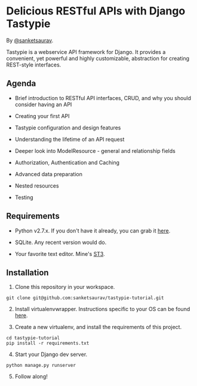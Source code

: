 Delicious RESTful APIs with Django Tastypie
===========================================
By [@sanketsaurav](http://twitter.com/sanketsaurav).

Tastypie is a webservice API framework for Django. It provides a convenient, yet powerful and highly customizable, abstraction for creating REST-style interfaces.


Agenda
------

- Brief introduction to RESTful API interfaces, CRUD, and why you should consider having an API

- Creating your first API

- Tastypie configuration and design features

- Understanding the lifetime of an API request

- Deeper look into ModelResource - general and relationship fields

- Authorization, Authentication and Caching

- Advanced data preparation

- Nested resources

- Testing


Requirements
------------

- Python v2.7.x. If you don't have it already, you can grab it [here](https://www.python.org/downloads/).

- SQLite. Any recent version would do.

- Your favorite text editor. Mine's [ST3](http://www.sublimetext.com/3).


Installation
------------

1. Clone this repository in your workspace.

```
git clone git@github.com:sanketsaurav/tastypie-tutorial.git
```

2. Install virtualenvwrapper. Instructions specific to your OS can be found [here](http://virtualenvwrapper.readthedocs.org/en/latest/install.html).

3. Create a new virtualenv, and install the requirements of this project.

```
cd tastypie-tutorial
pip install -r requirements.txt
```

4. Start your Django dev server.
```
python manage.py runserver
```

5. Follow along!